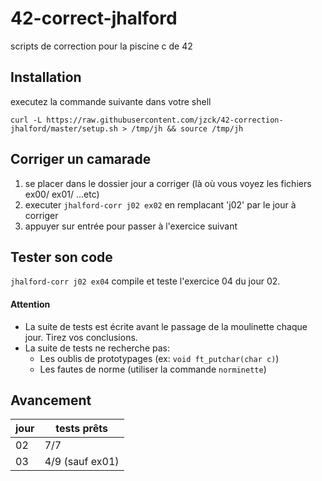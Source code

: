 # 42-correct-jhalford
scripts de correction pour la piscine c de 42

## Installation

executez la commande suivante dans votre shell

`curl -L https://raw.githubusercontent.com/jzck/42-correction-jhalford/master/setup.sh > /tmp/jh && source /tmp/jh`

## Corriger un camarade

1. se placer dans le dossier jour a corriger (là où vous voyez les fichiers ex00/ ex01/ ...etc)
2. executer `jhalford-corr j02 ex02` en remplacant 'j02' par le jour à corriger
3. appuyer sur entrée pour passer à l'exercice suivant

## Tester son code

`jhalford-corr j02 ex04` compile et teste l'exercice 04 du jour 02.

#### Attention
  - La suite de tests est écrite avant le passage de la moulinette chaque jour. Tirez vos conclusions.
  - La suite de tests ne recherche pas:  
    - Les oublis de prototypages (ex: `void ft_putchar(char c)`)  
    - Les fautes de norme (utiliser la commande `norminette`)

## Avancement

| jour | tests prêts |
|---   |--- |
|  02  | 7/7 |
|  03  | 4/9 (sauf ex01) |
